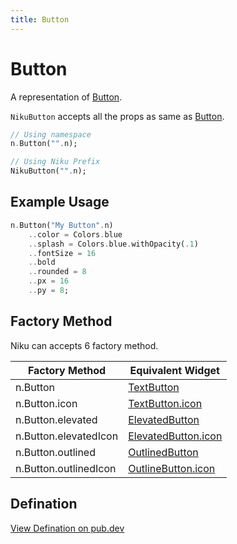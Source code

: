 ```yaml
---
title: Button
---
```

# Button
A representation of [Button](https://material.io/components/buttons/flutter#toggle-button).

`NikuButton` accepts all the props as same as [Button](https://api.flutter.dev/flutter/material/TextButton-class.html).

```dart
// Using namespace
n.Button("".n);

// Using Niku Prefix
NikuButton("".n);
```

## Example Usage
```dart
n.Button("My Button".n)
    ..color = Colors.blue
    ..splash = Colors.blue.withOpacity(.1)
    ..fontSize = 16
    ..bold
    ..rounded = 8
    ..px = 16
    ..py = 8;
```

## Factory Method
Niku can accepts 6 factory method.

| Factory Method        | Equivalent Widget   |
|-----------------------|---------------------|
| n.Button              | [TextButton](https://api.flutter.dev/flutter/material/TextButton-class.html)          |
| n.Button.icon         | [TextButton.icon](https://api.flutter.dev/flutter/material/TextButton-class.html)     |
| n.Button.elevated     | [ElevatedButton](https://api.flutter.dev/flutter/material/ElevatedButton-class.html)      |
| n.Button.elevatedIcon | [ElevatedButton.icon](https://api.flutter.dev/flutter/material/ElevatedButton-class.html) |
| n.Button.outlined     | [OutlinedButton](https://api.flutter.dev/flutter/material/OutlinedButton-class.html)      |
| n.Button.outlinedIcon | [OutlineButton.icon](https://api.flutter.dev/flutter/material/OutlinedButton-class.html)  |

## Defination
[View Defination on pub.dev](https://pub.dev/documentation/niku/latest/widget_button/NikuButton-class.html)